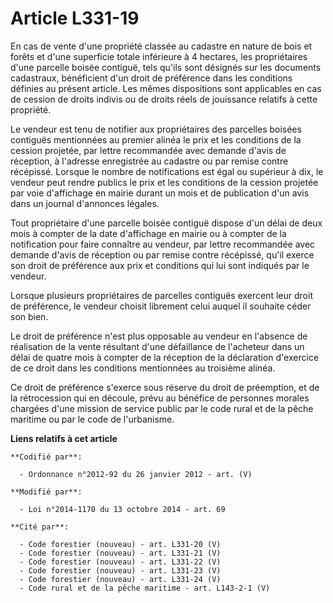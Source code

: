# Article L331-19

En cas de vente d'une propriété classée au cadastre en nature de bois et forêts et d'une superficie totale inférieure à 4
hectares, les propriétaires d'une parcelle boisée contiguë, tels qu'ils sont désignés sur les documents cadastraux,
bénéficient d'un droit de préférence dans les conditions définies au présent article. Les mêmes dispositions sont applicables
en cas de cession de droits indivis ou de droits réels de jouissance relatifs à cette propriété. 

Le vendeur est tenu de notifier aux propriétaires des parcelles boisées contiguës mentionnées au premier alinéa le prix et
les conditions de la cession projetée, par lettre recommandée avec demande d'avis de réception, à l'adresse enregistrée au
cadastre ou par remise contre récépissé. Lorsque le nombre de notifications est égal ou supérieur à dix, le vendeur peut
rendre publics le prix et les conditions de la cession projetée par voie d'affichage en mairie durant un mois et de
publication d'un avis dans un journal d'annonces légales. 

Tout propriétaire d'une parcelle boisée contiguë dispose d'un délai de deux mois à compter de la date d'affichage en mairie
ou à compter de la notification pour faire connaître au vendeur, par lettre recommandée avec demande d'avis de réception ou
par remise contre récépissé, qu'il exerce son droit de préférence aux prix et conditions qui lui sont indiqués par le
vendeur. 

Lorsque plusieurs propriétaires de parcelles contiguës exercent leur droit de préférence, le vendeur choisit librement celui
auquel il souhaite céder son bien. 

Le droit de préférence n'est plus opposable au vendeur en l'absence de réalisation de la vente résultant d'une défaillance de
l'acheteur dans un délai de quatre mois à compter de la réception de la déclaration d'exercice de ce droit dans les
conditions mentionnées au troisième alinéa. 

Ce droit de préférence s'exerce sous réserve du droit de préemption, et de la rétrocession qui en découle, prévu au bénéfice
de personnes morales chargées d'une mission de service public par le code rural et de la pêche maritime  ou par le  code de
l'urbanisme.

**Liens relatifs à cet article**

	**Codifié par**:

	  - Ordonnance n°2012-92 du 26 janvier 2012 - art. (V)

	**Modifié par**:

	  - Loi n°2014-1170 du 13 octobre 2014 - art. 69

	**Cité par**:

	  - Code forestier (nouveau) - art. L331-20 (V)
	  - Code forestier (nouveau) - art. L331-21 (V)
	  - Code forestier (nouveau) - art. L331-22 (V)
	  - Code forestier (nouveau) - art. L331-23 (V)
	  - Code forestier (nouveau) - art. L331-24 (V)
	  - Code rural et de la pêche maritime - art. L143-2-1 (V)
